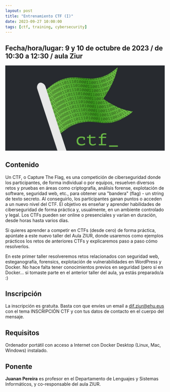 ```yaml
---
layout: post
title: "Entrenamiento CTF (I)"
date: 2023-09-27 10:00:00 
tags: [ctf, training, cybersecurity]
---
```


## Fecha/hora/lugar: 9 y 10 de octubre de 2023 / de 10:30 a 12:30 / aula Ziur

![Training CTF](/assets/img/posts/ctf.jpg "Training CTF")

## Contenido

Un CTF, o Capture The Flag, es una competición de ciberseguridad donde los participantes, de forma individual o por equipos, resuelven diversos retos y pruebas en áreas como criptografía, análisis forense, explotación de software, seguridad web, etc., para obtener una "bandera" (flag) - un string de texto secreto. Al conseguirlo, los participantes ganan puntos o acceden a un nuevo nivel del CTF. El objetivo es enseñar y aprender habilidades de ciberseguridad de forma práctica y, usualmente, en un ambiente controlado y legal. Los CTFs pueden ser online o presenciales y varían en duración, desde horas hasta varios días.


Si quieres aprender a competir en CTFs (desde cero) de forma práctica, apúntate a este nuevo taller del Aula ZIUR, donde usaremos como ejemplos prácticos los retos de anteriores CTFs y explicaremos paso a paso cómo resolverlos.

En este primer taller resolveremos retos relacionados con seguridad web, esteganografía, forensics, explotación de vulnerabilidades en WordPress y Docker. No hace falta tener conocimientos previos en seguridad (pero sí en Docker... si tomaste parte en el anterior taller del aula, ya estás preparado/a :)


## Inscripción

La inscripción es gratuita. Basta con que envíes un email a dif.ziur@ehu.eus con el tema INSCRIPCIÓN CTF y con tus datos de contacto en el cuerpo del mensaje. 

## Requisitos

Ordenador portátil con acceso a Internet con Docker Desktop (Linux, Mac, Windows) instalado.


## Ponente

**Juanan Pereira** es profesor en el Departamento de Lenguajes y Sistemas Informáticos, y co-responsable del aula ZIUR.  


